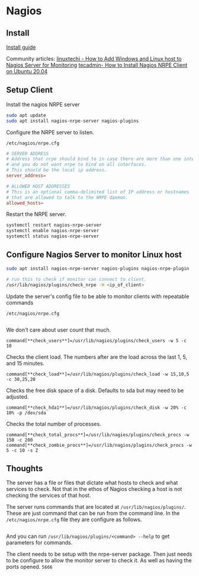 # Nagios

## Install 

[Install guide](https://support.nagios.com/kb/article/nagios-core-installing-nagios-core-from-source.html#Ubuntu)

Community articles:
[linuxtechi - How to Add Windows and Linux host to Nagios Server for Monitoring](https://tecadmin.net/how-to-install-nrpe-on-ubuntu-20-04/)
[tecadmin- How to Install Nagios NRPE Client on Ubuntu 20.04](https://www.linuxtechi.com/add-windows-linux-host-to-nagios-server/)

## Setup Client

Install the nagios NRPE server

``` bash
sudo apt update
sudo apt install nagios-nrpe-server nagios-plugins
```

Configure the NRPE server to listen. 

`/etc/nagios/nrpe.cfg`

``` conf
# SERVER ADDRESS
# Address that nrpe should bind to in case there are more than one interface
# and you do not want nrpe to bind on all interfaces.
# This should be the local ip address.
server_address=

# ALLOWED HOST ADDRESSES
# This is an optional comma-delimited list of IP address or hostnames
# that are allowed to talk to the NRPE daemon.
allowed_hosts=
```

Restart the NRPE server.

``` bash
systemctl restart nagios-nrpe-server
systemctl enable nagios-nrpe-server
systemctl status nagios-nrpe-server
```

## Configure Nagios Server to monitor Linux host

``` bash
sudo apt install nagios-nrpe-server nagios-plugins nagios-nrpe-plugin
```

``` bash
# run this to check if monitor can connect to client. 
/usr/lib/nagios/plugins/check_nrpe -H <ip_of_client> 
```

Update the server's config file to be able to monitor clients with repeatable commands

`/etc/nagios/nrpe.cfg`
``` config
```

We don't care about user count that much. 

``` config
command[**check_users**]=/usr/lib/nagios/plugins/check_users -w 5 -c 10
```

Checks the client load. 
The numbers after are the load across the last 1, 5, and 15 minutes.
``` config
command[**check_load**]=/usr/lib/nagios/plugins/check_load -w 15,10,5 -c 30,25,20
```

Checks the free disk space of a disk. 
Defaults to sda but may need to be adjusted.

```config
command[**check_hda1**]=/usr/lib/nagios/plugins/check_disk -w 20% -c 10% -p /dev/sda
```

Checks the total number of processes. 

```
command[**check_total_procs**]=/usr/lib/nagios/plugins/check_procs -w 150 -c 200
command[**check_zombie_procs**]=/usr/lib/nagios/plugins/check_procs -w 5 -c 10 -s Z
```


## Thoughts

The server has a file or files that dictate what hosts to check and what services to check. Not that in the ethos of Nagios checking a host is not checking the services of that host. 

The server runs commands that are located at `/usr/lib/nagios/plugins/`. These are just command that can be run from the command line. In the `/etc/nagios/nrpe.cfg` file they are configure as follows. 

``` config

```

And you can run `/usr/lib/nagios/plugins/<command> --help` to get parameters for commands. 

The client needs to be setup with the nrpe-server package. Then just needs to be configure to allow the monitor server to check it. As well as having the ports opened. `5666`